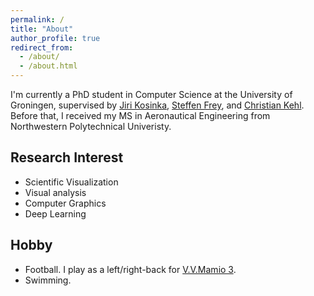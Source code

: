 ```yaml
---
permalink: /
title: "About"
author_profile: true
redirect_from: 
  - /about/
  - /about.html
---
```

I'm currently a PhD student in Computer Science at the University of Groningen, supervised by [Jiri Kosinka](https://www.cs.rug.nl/svcg/People/JiriKosinka), [Steffen Frey](https://freysn.github.io/), and [Christian Kehl](https://www.cs.rug.nl/svcg/People/ChristianKehl).
Before that, I received my MS in Aeronautical Engineering from Northwestern Polytechnical Univeristy.

## Research Interest
* Scientific Visualization
* Visual analysis
* Computer Graphics
* Deep Learning

## Hobby
* Football. I play as a left/right-back for [V.V.Mamio 3](https://vvmamiogroningen.nl/). 
* Swimming. 
